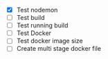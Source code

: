 
- [x] Test nodemon
- [ ] Test build
- [ ] Test running build
- [ ] Test Docker
- [ ] Test docker image size
- [ ] Create multi stage docker file

